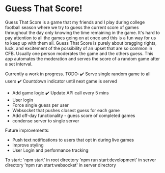 # Guess That Score!

Guess That Score is a game that my friends and I play during college football season where we try to guess the current score of games throughout the day only knowing the time remaining in the game.  It's hard to pay attention to all the games going on at once and this is a fun way for us to keep up with them all.  Guess That Score is purely about bragging rights, luck, and excitement of the possibility of an upset that are so common in CFB.  Usually one person moderates the game and the others guess.  This app automates the moderation and serves the score of a random game after a set interval.

Currently a work in progress.
TODO:
✔️ Serve single random game to all users
✔️ Countdown indicator until next game is served
- Add game logic
✔️ Update API call every 5 mins
- User login
- Force single guess per user
- Websocket that pushes closest guess for each game
- Add off-day functionality - guess score of completed games
- condense server to single server

Future improvements:
- Push text notifications to users that opt in during live games
- Improve styling
- User Login and performance tracking


To start:
'npm start' in root directory
'npm run start:development' in server directory
'npm run start:websocket' in server directory

